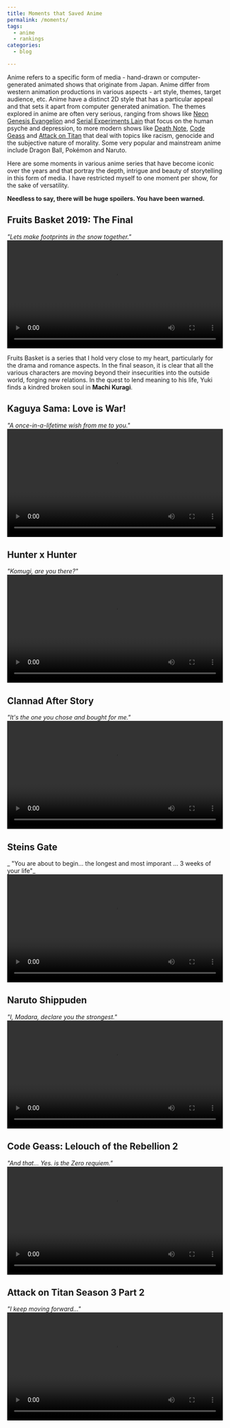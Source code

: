 ```yaml
---
title: Moments that Saved Anime
permalink: /moments/
tags:
  - anime
  - rankings
categories:
  - blog

---
```


Anime refers to a specific form of media - hand-drawn or computer-generated animated shows that originate from Japan. Anime differ from western animation productions in various aspects - art style, themes, target audience, etc. Anime have a distinct 2D style that has a particular appeal and that sets it apart from computer generated animation. The themes explored in anime are often very serious, ranging from shows like [Neon Genesis Evangelion](https://myanimelist.net/anime/30/Neon_Genesis_Evangelion) and [Serial Experiments Lain](https://myanimelist.net/anime/339/Serial_Experiments_Lain) that focus on the human psyche and depression, to more modern shows like [Death Note](https://myanimelist.net/anime/1535/Death_Note), [Code Geass](https://myanimelist.net/anime/1575/Code_Geass__Hangyaku_no_Lelouch) and [Attack on Titan](https://myanimelist.net/anime/16498/Shingeki_no_Kyojin) that deal with topics like racism, genocide and the subjective nature of morality. Some very popular and mainstream anime include Dragon Ball, Pokémon and Naruto. 

Here are some moments in various anime series that have become iconic over the years and that portray the depth, intrigue and beauty of storytelling in this form of media. I have restricted myself to one moment per show, for the sake of versatility. 

**Needless to say, there will be huge spoilers. You have been warned.**

## Fruits Basket 2019: The Final
_"Lets make footprints in the snow together."_
<video style="width:100%;" controls>
  <source src="/assets/videos/machi.mp4" type="video/mp4">
</video>

Fruits Basket is a series that I hold very close to my heart, particularly for the drama and romance aspects. In the final season, it is clear that all the various characters are moving beyond their insecurities into the outside world, forging new relations. In the quest to lend meaning to his life, Yuki finds a kindred broken soul in **Machi Kuragi**. 

## Kaguya Sama: Love is War!
_"A once-in-a-lifetime wish from me to you."_
<video style="width:100%;" controls>
  <source src="/assets/videos/stanford.mp4" type="video/mp4">
</video>

## Hunter x Hunter
_"Komugi, are you there?"_
<video style="width:100%;" controls>
  <source src="/assets/videos/name.mp4" type="video/mp4">
</video>

## Clannad After Story
_"It's the one you chose and bought for me."_
<video style="width:100%;" controls>
  <source src="/assets/videos/ushio-father.mp4" type="video/mp4">
</video>

## Steins Gate
_ "You are about to begin... the longest and most imporant ... 3 weeks of your life"_
<video style="width:100%;" controls>
  <source src="/assets/videos/weeks.mp4" type="video/mp4">
</video>

## Naruto Shippuden
_"I, Madara, declare you the strongest."_
<video style="width:100%;" controls>
  <source src="/assets/videos/predicted.mp4" type="video/mp4">
</video>

## Code Geass: Lelouch of the Rebellion 2
_"And that... Yes. is the Zero requiem."_
<video style="width:100%;" controls>
  <source src="/assets/videos/requiem.mp4" type="video/mp4">
</video>


## Attack on Titan Season 3 Part 2
_"I keep moving forward..."_
<video style="width:100%;" controls>
  <source src="/assets/videos/kruger.mp4" type="video/mp4">
</video>
